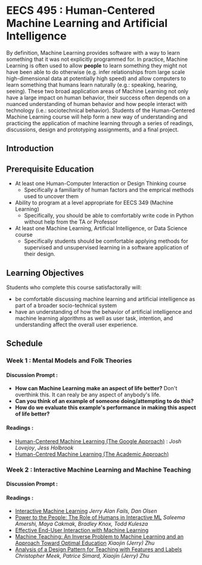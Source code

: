 # EECS 495 : Human-Centered Machine Learning and Artificial Intelligence
By definition, Machine Learning provides software with a way to learn something 
that it was not explicitly programmed for. 
In practice, Machine Learning is often used to allow **people** to learn something they might not 
have been able to do otherwise (e.g. infer relationships from 
large scale high-dimensional data at potentially high speed) and allow computers 
to learn something that humans learn naturally (e.g.: speaking, hearing, seeing). 
These two broad application areas of 
Machine Learning not only have a large impact on human behavior, their success 
often depends on a nuanced 
understanding of human behavior and how people interact with technology 
(i.e.: sociotechnical behavior). Students of 
the Human-Centered Machine Learning course will help form a new way of 
understanding and practicing the application of
machine learning through a series of readings, discussions, design and 
prototyping assignments, and a final project.

## Introduction

## Prerequisite Education
* At least one Human-Computer Interaction or Design Thinking course
	* Specifically a familiarity of human factors and the emprical methods used to uncover them
* Ability to program at a level appropriate for EECS 349 (Machine Learning)
	* Specifically, you should be able to comfortably write code in Python without help from the TA or Professor
* At least one Machine Learning, Artificial Intelligence, or Data Science course
	* Specifically students should be comfortable applying methods for supervised and unsupervised learning in a software application of their design.

## Learning Objectives
Students who complete this course satisfactorally will:
* be comfortable discussing machine learning and artificial intelligence as part of a broader socio-technical system
* have an understanding of how the behavior of artificial intelligence and machine learning algorithms as well
as user task, intention, and understanding affect the overall user experience.

## Schedule
### Week 1 : Mental Models and Folk Theories
#### Discussion Prompt : 
* **How can Machine Learning make an aspect of life better?** Don't overthink this. It can realy be any aspect of anybody's life.
* **Can you think of an example of someone doing/attempting to do this?**
* **How do we evaluate this example's performance in making this aspect of life better?**

#### Readings :
* [Human-Centered Machine Learning (The Google Approach)](https://medium.com/google-design/human-centered-machine-learning-a770d10562cd) : *Josh Lovejoy*, *Jess Holbrook*
* [Human-Cent*r*ed Machine Learning (The Academic Approach)](https://medium.com/human-centered-machine-learning/what-is-human-centred-machine-learning-a2f8f8170f73)

### Week 2 : Interactive Machine Learning and Machine Teaching
#### Discussion Prompt :
#### Readings : 
* [Interactive Machine Learning](http://dl.acm.org/citation.cfm?id=604056) *Jerry Alan Fails, Dan Olsen*
* [Power to the People: The Role of Humans in Interactive ML](https://www.aaai.org/ojs/index.php/aimagazine/article/view/2513/2456) *Saleema Amershi, Maya Cakmak, Bradley Knox, Todd Kulesza*
* [Effective End-User Interaction with Machine Learning](https://homes.cs.washington.edu/~jfogarty/publications/aaai2011.pdf)
* [Machine Teaching: An Inverse Problem to Machine Learning and an Approach Toward Optimal Education](http://pages.cs.wisc.edu/~jerryzhu/machineteaching/pub/MachineTeachingAAAI15.pdf) *Xiaojin (Jerry) Zhu*
* [Analysis of a Design Pattern for Teaching with Features and Labels](https://arxiv.org/pdf/1611.05950.pdf) *Christopher Meek, Patrice Simard, Xiaojin (Jerry) Zhu*

